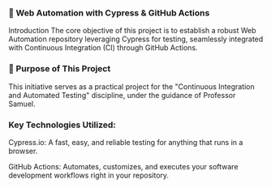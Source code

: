### 🚀 Web Automation with Cypress & GitHub Actions
Introduction
The core objective of this project is to establish a robust Web Automation repository leveraging Cypress for testing, seamlessly integrated with Continuous Integration (CI) through GitHub Actions.

### 🎯 Purpose of This Project
This initiative serves as a practical project for the "Continuous Integration and Automated Testing" discipline, under the guidance of Professor Samuel.

### Key Technologies Utilized:
Cypress.io: A fast, easy, and reliable testing for anything that runs in a browser.

GitHub Actions: Automates, customizes, and executes your software development workflows right in your repository.
